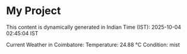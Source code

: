 # My Project

This content is dynamically generated in Indian Time (IST): 2025-10-04 02:45:04 IST


Current Weather in Coimbatore:
Temperature: 24.88 °C
Condition: mist
